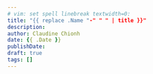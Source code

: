 ```yaml
---
# vim: set spell linebreak textwidth=0:
title: "{{ replace .Name "-" " " | title }}"
description:
author: Claudine Chionh
date: {{ .Date }}
publishDate:
draft: true
tags: []
---
```

